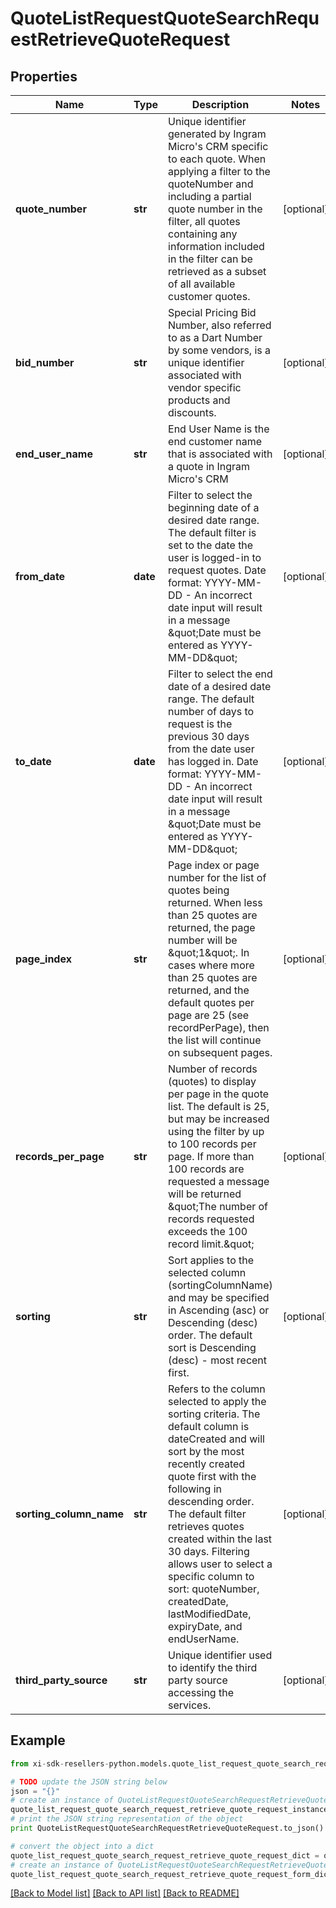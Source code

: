 # QuoteListRequestQuoteSearchRequestRetrieveQuoteRequest


## Properties

Name | Type | Description | Notes
------------ | ------------- | ------------- | -------------
**quote_number** | **str** | Unique identifier generated by Ingram Micro&#39;s CRM specific to each quote. When applying a filter to the quoteNumber and including a partial quote number in the filter, all quotes containing any information included in the filter can be retrieved as a subset of all available customer quotes. | [optional] 
**bid_number** | **str** | Special Pricing Bid Number, also referred to as a Dart Number by some vendors, is a unique identifier associated with vendor specific products and discounts. | [optional] 
**end_user_name** | **str** | End User Name is the end customer name that is associated with a quote in Ingram Micro&#39;s CRM | [optional] 
**from_date** | **date** | Filter to select the beginning date of a desired date range. The default filter is set to the date the user is logged-in to request quotes. Date format: YYYY-MM-DD - An incorrect date input will result in a message \&quot;Date must be entered as YYYY-MM-DD\&quot; | [optional] 
**to_date** | **date** | Filter to select the end date of a desired date range. The default number of days to request is the previous 30 days from the date user has logged in. Date format: YYYY-MM-DD - An incorrect date input will result in a message \&quot;Date must be entered as YYYY-MM-DD\&quot; | [optional] 
**page_index** | **str** | Page index or page number for the list of quotes being returned. When less than 25 quotes are returned, the page number will be \&quot;1\&quot;. In cases where more than 25 quotes are returned, and the default quotes per page are 25 (see recordPerPage), then the list will continue on subsequent pages. | [optional] 
**records_per_page** | **str** | Number of records (quotes) to display per page in the quote list. The default is 25, but may be increased using the filter by up to 100 records per page. If more than 100 records are requested a message will be returned \&quot;The number of records requested exceeds the 100 record limit.\&quot;  | [optional] 
**sorting** | **str** | Sort applies to the selected column (sortingColumnName) and may be specified in Ascending (asc) or Descending (desc) order. The default sort is Descending (desc) - most recent first. | [optional] 
**sorting_column_name** | **str** | Refers to the column selected to apply the sorting criteria. The default column is dateCreated and will sort by the most recently created quote first with the following in descending order. The default filter retrieves quotes created within the last 30 days. Filtering allows user to select a specific column to sort: quoteNumber, createdDate, lastModifiedDate, expiryDate, and endUserName. | [optional] 
**third_party_source** | **str** | Unique identifier used to identify the third party source accessing the services. | [optional] 

## Example

```python
from xi-sdk-resellers-python.models.quote_list_request_quote_search_request_retrieve_quote_request import QuoteListRequestQuoteSearchRequestRetrieveQuoteRequest

# TODO update the JSON string below
json = "{}"
# create an instance of QuoteListRequestQuoteSearchRequestRetrieveQuoteRequest from a JSON string
quote_list_request_quote_search_request_retrieve_quote_request_instance = QuoteListRequestQuoteSearchRequestRetrieveQuoteRequest.from_json(json)
# print the JSON string representation of the object
print QuoteListRequestQuoteSearchRequestRetrieveQuoteRequest.to_json()

# convert the object into a dict
quote_list_request_quote_search_request_retrieve_quote_request_dict = quote_list_request_quote_search_request_retrieve_quote_request_instance.to_dict()
# create an instance of QuoteListRequestQuoteSearchRequestRetrieveQuoteRequest from a dict
quote_list_request_quote_search_request_retrieve_quote_request_form_dict = quote_list_request_quote_search_request_retrieve_quote_request.from_dict(quote_list_request_quote_search_request_retrieve_quote_request_dict)
```
[[Back to Model list]](../README.md#documentation-for-models) [[Back to API list]](../README.md#documentation-for-api-endpoints) [[Back to README]](../README.md)


